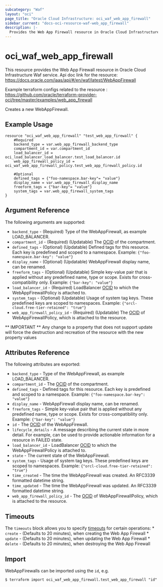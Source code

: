 ```yaml
---
subcategory: "Waf"
layout: "oci"
page_title: "Oracle Cloud Infrastructure: oci_waf_web_app_firewall"
sidebar_current: "docs-oci-resource-waf-web_app_firewall"
description: |-
  Provides the Web App Firewall resource in Oracle Cloud Infrastructure Waf service
---
```


# oci_waf_web_app_firewall
This resource provides the Web App Firewall resource in Oracle Cloud Infrastructure Waf service.
Api doc link for the resource: https://docs.oracle.com/iaas/api/#/en/waf/latest/WebAppFirewall

Example terraform configs related to the resource : https://github.com/oracle/terraform-provider-oci/tree/master/examples/web_app_firewall

Creates a new WebAppFirewall.


## Example Usage

```hcl
resource "oci_waf_web_app_firewall" "test_web_app_firewall" {
	#Required
	backend_type = var.web_app_firewall_backend_type
	compartment_id = var.compartment_id
	load_balancer_id = oci_load_balancer_load_balancer.test_load_balancer.id
	web_app_firewall_policy_id = oci_waf_web_app_firewall_policy.test_web_app_firewall_policy.id

	#Optional
	defined_tags = {"foo-namespace.bar-key"= "value"}
	display_name = var.web_app_firewall_display_name
	freeform_tags = {"bar-key"= "value"}
	system_tags = var.web_app_firewall_system_tags
}
```

## Argument Reference

The following arguments are supported:

* `backend_type` - (Required) Type of the WebAppFirewall, as example LOAD_BALANCER.
* `compartment_id` - (Required) (Updatable) The [OCID](https://docs.cloud.oracle.com/iaas/Content/General/Concepts/identifiers.htm) of the compartment.
* `defined_tags` - (Optional) (Updatable) Defined tags for this resource. Each key is predefined and scoped to a namespace. Example: `{"foo-namespace.bar-key": "value"}` 
* `display_name` - (Optional) (Updatable) WebAppFirewall display name, can be renamed.
* `freeform_tags` - (Optional) (Updatable) Simple key-value pair that is applied without any predefined name, type or scope. Exists for cross-compatibility only. Example: `{"bar-key": "value"}` 
* `load_balancer_id` - (Required) LoadBalancer [OCID](https://docs.cloud.oracle.com/iaas/Content/General/Concepts/identifiers.htm) to which the WebAppFirewallPolicy is attached to.
* `system_tags` - (Optional) (Updatable) Usage of system tag keys. These predefined keys are scoped to namespaces. Example: `{"orcl-cloud.free-tier-retained": "true"}` 
* `web_app_firewall_policy_id` - (Required) (Updatable) The [OCID](https://docs.cloud.oracle.com/iaas/Content/General/Concepts/identifiers.htm) of WebAppFirewallPolicy, which is attached to the resource.


** IMPORTANT **
Any change to a property that does not support update will force the destruction and recreation of the resource with the new property values

## Attributes Reference

The following attributes are exported:

* `backend_type` - Type of the WebAppFirewall, as example LOAD_BALANCER.
* `compartment_id` - The [OCID](https://docs.cloud.oracle.com/iaas/Content/General/Concepts/identifiers.htm) of the compartment.
* `defined_tags` - Defined tags for this resource. Each key is predefined and scoped to a namespace. Example: `{"foo-namespace.bar-key": "value"}` 
* `display_name` - WebAppFirewall display name, can be renamed.
* `freeform_tags` - Simple key-value pair that is applied without any predefined name, type or scope. Exists for cross-compatibility only. Example: `{"bar-key": "value"}` 
* `id` - The [OCID](https://docs.cloud.oracle.com/iaas/Content/General/Concepts/identifiers.htm) of the WebAppFirewall.
* `lifecycle_details` - A message describing the current state in more detail. For example, can be used to provide actionable information for a resource in FAILED state. 
* `load_balancer_id` - LoadBalancer [OCID](https://docs.cloud.oracle.com/iaas/Content/General/Concepts/identifiers.htm) to which the WebAppFirewallPolicy is attached to.
* `state` - The current state of the WebAppFirewall.
* `system_tags` - Usage of system tag keys. These predefined keys are scoped to namespaces. Example: `{"orcl-cloud.free-tier-retained": "true"}` 
* `time_created` - The time the WebAppFirewall was created. An RFC3339 formatted datetime string.
* `time_updated` - The time the WebAppFirewall was updated. An RFC3339 formatted datetime string.
* `web_app_firewall_policy_id` - The [OCID](https://docs.cloud.oracle.com/iaas/Content/General/Concepts/identifiers.htm) of WebAppFirewallPolicy, which is attached to the resource.

## Timeouts

The `timeouts` block allows you to specify [timeouts](https://registry.terraform.io/providers/oracle/oci/latest/docs/guides/changing_timeouts) for certain operations:
	* `create` - (Defaults to 20 minutes), when creating the Web App Firewall
	* `update` - (Defaults to 20 minutes), when updating the Web App Firewall
	* `delete` - (Defaults to 20 minutes), when destroying the Web App Firewall


## Import

WebAppFirewalls can be imported using the `id`, e.g.

```
$ terraform import oci_waf_web_app_firewall.test_web_app_firewall "id"
```

